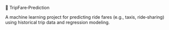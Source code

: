 🚕 TripFare‑Prediction

A machine learning project for predicting ride fares (e.g., taxis, ride‑sharing) using historical trip data and regression modeling.
